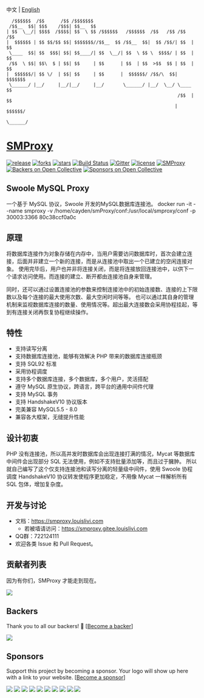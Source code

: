 中文 | [English](./README-EN.md)
```
  /$$$$$$  /$$      /$$ /$$$$$$$
 /$$__  $$| $$$    /$$$| $$__  $$
| $$  \__/| $$$$  /$$$$| $$  \ $$ /$$$$$$   /$$$$$$  /$$   /$$ /$$   /$$
|  $$$$$$ | $$ $$/$$ $$| $$$$$$$//$$__  $$ /$$__  $$|  $$ /$$/| $$  | $$
 \____  $$| $$  $$$| $$| $$____/| $$  \__/| $$  \ $$ \  $$$$/ | $$  | $$
 /$$  \ $$| $$\  $ | $$| $$     | $$      | $$  | $$  >$$  $$ | $$  | $$
|  $$$$$$/| $$ \/  | $$| $$     | $$      |  $$$$$$/ /$$/\  $$|  $$$$$$$
 \______/ |__/     |__/|__/     |__/       \______/ |__/  \__/ \____  $$
                                                               /$$  | $$
                                                              |  $$$$$$/
                                                               \______/
```
# [SMProxy](https://smproxy.louislivi.com)

[![release](https://img.shields.io/github/release/louislivi/SMProxy.svg?style=popout-square)](https://github.com/louislivi/SMProxy/releases)
[![forks](https://img.shields.io/github/forks/louislivi/SMProxy.svg?style=popout-square)](https://github.com/louislivi/SMProxy/network/members)
[![stars](https://img.shields.io/github/stars/louislivi/SMProxy.svg?style=popout-square)](https://github.com/louislivi/SMProxy/stargazers)
[![Build Status](https://img.shields.io/travis/com/louislivi/SMProxy.svg?style=popout-square)](https://travis-ci.com/louislivi/SMProxy)
[![Gitter](https://img.shields.io/gitter/room/louislivi/SMproxy.svg?style=popout-square)](https://gitter.im/louislivi/SMproxy)
[![license](https://img.shields.io/github/license/louislivi/SMProxy.svg?style=popout-square)](https://github.com/louislivi/SMProxy/blob/master/LICENSE)
[![SMProxy](https://img.shields.io/badge/SMProxy-%F0%9F%92%97-pink.svg?style=popout-square)](https://github.com/louislivi/SMProxy)
[![Backers on Open Collective](https://opencollective.com/SMProxy/backers/badge.svg?style=popout-square)](#backers)
[![Sponsors on Open Collective](https://opencollective.com/SMProxy/sponsors/badge.svg?style=popout-square)](#sponsors)

## Swoole MySQL Proxy

一个基于 MySQL 协议，Swoole 开发的MySQL数据库连接池。
docker run -it --name smproxy -v /home/cayden/smProxy/conf:/usr/local/smproxy/conf -p 30003:3366 80c38ccf0a0c

## 原理

将数据库连接作为对象存储在内存中，当用户需要访问数据库时，首次会建立连接，后面并非建立一个新的连接，而是从连接池中取出一个已建立的空闲连接对象。
使用完毕后，用户也并非将连接关闭，而是将连接放回连接池中，以供下一个请求访问使用。而连接的建立、断开都由连接池自身来管理。

同时，还可以通过设置连接池的参数来控制连接池中的初始连接数、连接的上下限数以及每个连接的最大使用次数、最大空闲时间等等。
也可以通过其自身的管理机制来监视数据库连接的数量、使用情况等。超出最大连接数会采用协程挂起，等到有连接关闭再恢复协程继续操作。

## 特性

- 支持读写分离
- 支持数据库连接池，能够有效解决 PHP 带来的数据库连接瓶颈
- 支持 SQL92 标准
- 采用协程调度
- 支持多个数据库连接，多个数据库，多个用户，灵活搭配
- 遵守 MySQL 原生协议，跨语言，跨平台的通用中间件代理
- 支持 MySQL 事务
- 支持 HandshakeV10 协议版本
- 完美兼容 MySQL5.5 - 8.0
- 兼容各大框架，无缝提升性能

## 设计初衷

PHP 没有连接池，所以高并发时数据库会出现连接打满的情况，Mycat 等数据库中间件会出现部分 SQL 无法使用，例如不支持批量添加等，而且过于臃肿。
所以就自己编写了这个仅支持连接池和读写分离的轻量级中间件，使用 Swoole 协程调度 HandshakeV10 协议转发使程序更加稳定，不用像 Mycat 一样解析所有 SQL 包体，增加复杂度。

## 开发与讨论
- 文档：<https://smproxy.louislivi.com>
    - 若被墙请访问：<https://smproxy.gitee.louislivi.com>
- QQ群：722124111
- 欢迎各类 Issue 和 Pull Request。

## 贡献者列表

因为有你们，SMProxy 才能走到现在。

<a href="https://github.com/louislivi/SMProxy/graphs/contributors"><img src="https://opencollective.com/SMProxy/contributors.svg?width=890&button=false" /></a>

## Backers

Thank you to all our backers! 🙏 [[Become a backer](https://opencollective.com/SMProxy#backer)]

<a href="https://opencollective.com/SMProxy#backers" target="_blank"><img src="https://opencollective.com/SMProxy/backers.svg?width=890"></a>

## Sponsors

Support this project by becoming a sponsor. Your logo will show up here with a link to your website. [[Become a sponsor](https://opencollective.com/SMProxy#sponsor)]

<a href="https://opencollective.com/SMProxy/sponsor/0/website" target="_blank"><img src="https://opencollective.com/SMProxy/sponsor/0/avatar.svg"></a>
<a href="https://opencollective.com/SMProxy/sponsor/1/website" target="_blank"><img src="https://opencollective.com/SMProxy/sponsor/1/avatar.svg"></a>
<a href="https://opencollective.com/SMProxy/sponsor/2/website" target="_blank"><img src="https://opencollective.com/SMProxy/sponsor/2/avatar.svg"></a>
<a href="https://opencollective.com/SMProxy/sponsor/3/website" target="_blank"><img src="https://opencollective.com/SMProxy/sponsor/3/avatar.svg"></a>
<a href="https://opencollective.com/SMProxy/sponsor/4/website" target="_blank"><img src="https://opencollective.com/SMProxy/sponsor/4/avatar.svg"></a>
<a href="https://opencollective.com/SMProxy/sponsor/5/website" target="_blank"><img src="https://opencollective.com/SMProxy/sponsor/5/avatar.svg"></a>
<a href="https://opencollective.com/SMProxy/sponsor/6/website" target="_blank"><img src="https://opencollective.com/SMProxy/sponsor/6/avatar.svg"></a>
<a href="https://opencollective.com/SMProxy/sponsor/7/website" target="_blank"><img src="https://opencollective.com/SMProxy/sponsor/7/avatar.svg"></a>
<a href="https://opencollective.com/SMProxy/sponsor/8/website" target="_blank"><img src="https://opencollective.com/SMProxy/sponsor/8/avatar.svg"></a>
<a href="https://opencollective.com/SMProxy/sponsor/9/website" target="_blank"><img src="https://opencollective.com/SMProxy/sponsor/9/avatar.svg"></a>
